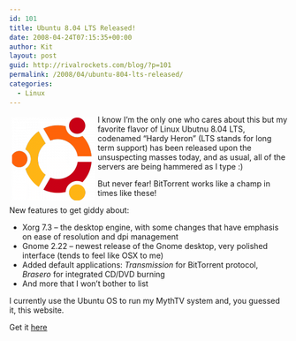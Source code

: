 ```yaml
---
id: 101
title: Ubuntu 8.04 LTS Released!
date: 2008-04-24T07:15:35+00:00
author: Kit
layout: post
guid: http://rivalrockets.com/blog/?p=101
permalink: /2008/04/ubuntu-804-lts-released/
categories:
  - Linux
---
```

<img class="alignleft alignnone size-thumbnail wp-image-103" style="float: left; margin: 5px;" title="logo-ubuntu-only" src="/content/2008/04/logo-ubuntu-only-150x150.png" alt="" width="150" height="150" />I know I&#8217;m the only one who cares about this but my favorite flavor of Linux Ubutnu 8.04 LTS, codenamed &#8220;Hardy Heron&#8221; (LTS stands for long term support) has been released upon the unsuspecting masses today, and as usual, all of the servers are being hammered as I type :)

But never fear! BitTorrent works like a champ in times like these!

New features to get giddy about:

  * Xorg 7.3 &#8211; the desktop engine, with some changes that have emphasis on ease of resolution and dpi management
  * Gnome 2.22 &#8211; newest release of the Gnome desktop, very polished interface (tends to feel like OSX to me)
  * Added default applications: _Transmission_ for BitTorrent protocol, _Brasero_ for integrated CD/DVD burning
  * And more that I won&#8217;t bother to list

I currently use the Ubuntu OS to run my MythTV system and, you guessed it, this website.

Get it [here](http://www.ubuntu.com/getubuntu/download)